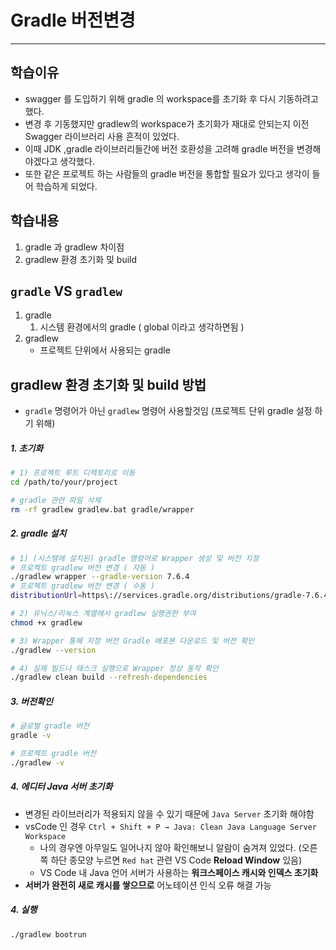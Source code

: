 # Gradle 버전변경

---

>
>

## 학습이유

- swagger 를 도입하기 위해 gradle 의 workspace를 초기화 후 다시 기동하려고 했다. 
- 변경 후 기동했지만 gradlew의 workspace가 초기화가 재대로 안되는지 이전 Swagger 라이브러리 사용 흔적이 있었다. 
- 이때 JDK ,gradle 라이브러리들간에 버전 호환성을 고려해 gradle 버전을 변경해야겠다고 생각했다. 
- 또한 같은 프로젝트 하는 사람들의 gradle 버전을 통합할 필요가 있다고 생각이 들어 학습하게 되었다.

## 학습내용

1. gradle 과 gradlew 차이점 
1. gradlew 환경 초기화 및 build

## `gradle` VS `gradlew `

1. gradle
   1. 시스템 환경에서의 gradle ( global 이라고 생각하면됨 )
2. gradlew
   - 프로젝트 단위에서 사용되는 gradle 

## gradlew 환경 초기화 및 build 방법

- `gradle` 명령어가 아닌 `gradlew` 명령어 사용할것임 (프로젝트 단위 gradle 설정 하기 위해)

##### 1. 초기화

```bash
# 1) 프로젝트 루트 디렉토리로 이동
cd /path/to/your/project

# gradle 관련 파일 삭제 
rm -rf gradlew gradlew.bat gradle/wrapper
```

##### 2. gradle 설치

```bash
# 1) (시스템에 설치된) gradle 명령어로 Wrapper 생성 및 버전 지정
# 프로젝트 gradlew 버전 변경 ( 자동 )
./gradlew wrapper --gradle-version 7.6.4
# 프로젝트 gradlew 버전 변경 ( 수동 )
distributionUrl=https\://services.gradle.org/distributions/gradle-7.6.4-bin.zip

# 2) 유닉스/리눅스 계열에서 gradlew 실행권한 부여
chmod +x gradlew

# 3) Wrapper 통해 지정 버전 Gradle 배포본 다운로드 및 버전 확인
./gradlew --version

# 4) 실제 빌드나 태스크 실행으로 Wrapper 정상 동작 확인
./gradlew clean build --refresh-dependencies
```

##### 3. 버전확인

```bash
# 글로벌 gradle 버전 
gradle -v

# 프로젝트 gradle 버전 
./gradlew -v
```

##### 4. 에디터 Java 서버 초기화

- 변경된 라이브러리가 적용되지 않을 수 있기 때문에 `Java Server` 초기화 해야함 
- vsCode 인 경우 `Ctrl + Shift + P → Java: Clean Java Language Server Workspace` 
  - 나의 경우엔 아무일도 일어나지 않아 확인해보니 알람이 숨겨져 있었다. (오른쪽 하단 종모양 누르면 `Red hat` 관련  VS Code **Reload Window** 있음)
  -  VS Code 내 Java 언어 서버가 사용하는 **워크스페이스 캐시와 인덱스 초기화**
- **서버가 완전히 새로 캐시를 쌓으므로** 어노테이션 인식 오류 해결 가능 

##### 4. 실행

```bash
./gradlew bootrun
```

